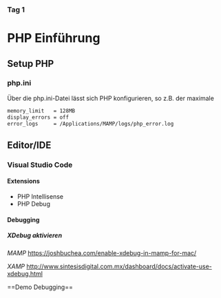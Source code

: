 ### Tag 1

# PHP Einführung

## Setup PHP

### php.ini
Über die php.ini-Datei lässt sich PHP konfigurieren, so z.B. der maximale 
```bash
memory_limit   = 128MB
display_errors = off
error_logs     = /Applications/MAMP/logs/php_error.log
```

## Editor/IDE

### Visual Studio Code

#### Extensions
- PHP Intellisense
- PHP Debug

#### Debugging
##### XDebug aktivieren
*MAMP*
https://joshbuchea.com/enable-xdebug-in-mamp-for-mac/

*XAMP*
http://www.sintesisdigital.com.mx/dashboard/docs/activate-use-xdebug.html

==Demo Debugging==


<!--stackedit_data:
eyJoaXN0b3J5IjpbLTE2NTU3MDE1MzMsLTI0NzMxNzU1NF19
-->